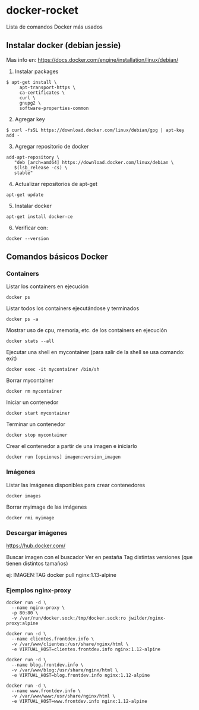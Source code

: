 # docker-rocket
Lista de comandos Docker más usados

## Instalar docker (debian jessie)
Mas info en: https://docs.docker.com/engine/installation/linux/debian/

1. Instalar packages
```
$ apt-get install \
     apt-transport-https \
     ca-certificates \
     curl \
     gnupg2 \
     software-properties-common
```

2. Agregar key
```     
$ curl -fsSL https://download.docker.com/linux/debian/gpg | apt-key add -
```

3. Agregar repositorio de docker
```
add-apt-repository \
   "deb [arch=amd64] https://download.docker.com/linux/debian \
   $(lsb_release -cs) \
   stable"
```

4. Actualizar repositorios de apt-get
```
apt-get update
```

5. Instalar docker
```
apt-get install docker-ce
```

6. Verificar con: 
```
docker --version
```

## Comandos básicos Docker

### Containers
Listar los containers en ejecución
```
docker ps
```

Listar todos los containers ejecutándose y terminados
```
docker ps -a
```

Mostrar uso de cpu, memoria, etc. de los containers en ejecución
```
docker stats --all
```

Ejecutar una shell en mycontainer (para salir de la shell se usa comando: exit)
```
docker exec -it mycontainer /bin/sh
```

Borrar mycontainer
```
docker rm mycontainer
```

Iniciar un contenedor
```
docker start mycontainer
```

Terminar un contenedor
```
docker stop mycontainer
```

Crear el contenedor a partir de una imagen e iniciarlo
```
docker run [opciones] imagen:version_imagen
```

### Imágenes
Listar las imágenes disponibles para crear contenedores
```
docker images
```

Borrar myimage de las imágenes
```
docker rmi myimage
```

### Descargar imágenes

https://hub.docker.com/

Buscar imagen con el buscador
Ver en pestaña Tag distintas versiones (que tienen distintos tamaños)

ej:
           IMAGEN:TAG 
docker pull nginx:1.13-alpine

### Ejemplos nginx-proxy

```
docker run -d \
  --name nginx-proxy \
  -p 80:80 \
  -v /var/run/docker.sock:/tmp/docker.sock:ro jwilder/nginx-proxy:alpine
```
```
docker run -d \
  --name clientes.frontdev.info \
  -v /var/www/clientes:/usr/share/nginx/html \
  -e VIRTUAL_HOST=clientes.frontdev.info nginx:1.12-alpine
```
```
docker run -d \
  --name blog.frontdev.info \
  -v /var/www/blog:/usr/share/nginx/html \
  -e VIRTUAL_HOST=blog.frontdev.info nginx:1.12-alpine
```
```
docker run -d \
  --name www.frontdev.info \
  -v /var/www/www:/usr/share/nginx/html \
  -e VIRTUAL_HOST=www.frontdev.info nginx:1.12-alpine
```